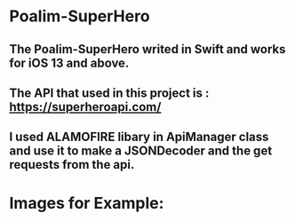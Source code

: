 # Poalim-SuperHero

## The Poalim-SuperHero writed in Swift and works for iOS 13 and above. 
## The API that used in this project is : https://superheroapi.com/ 
## I used ALAMOFIRE libary in ApiManager class and use it to make a JSONDecoder and the get requests from the api.
# Images for Example: 

